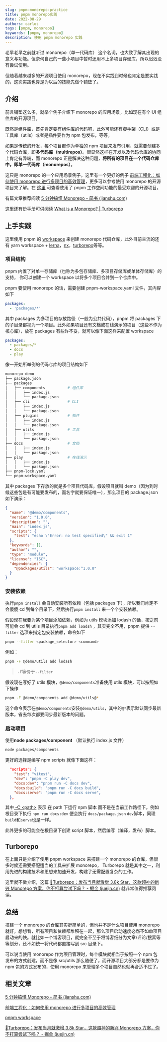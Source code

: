 ```yaml
---
slug: pnpm-monorepo-practice
title: pnpm monorepo实践
date: 2022-08-29
authors: carlos
tags: [pnpm, monorepo]
keywords: [pnpm, monorepo]
description: 使用 pnpm monorepo 实践
---
```


老早老早之前就听过 monorepo（单一代码库） 这个名词，也大致了解其出现的意义与功能。但奈何自己的一些小项目中暂时还用不上多项目存储库，所以迟迟没有尝试使用。

但随着越来越多的开源项目使用 monorepo，现在不实践到时候也肯定是要实践的，这次实践也算是为以后的技能先做个铺垫了。

<!-- truncate -->

## 介绍

前言铺垫这么多，就举个例子介绍下 monorepo 的应用场景，比如现在有个 UI 组件库的开源项目。

既然是组件库，首先肯定要有组件库的代码吧，此外可能还有脚手架（CLI）或是工具库（utils）或者是插件要作为 npm 包发布，等等。

如果是传统的开发，每个项目都作为单独的 npm 项目来发布引用，就需要创建多个代码仓库，即**多代码库（multirepos）**。很显然这样在开发以及代码仓库的协同上肯定有弊端，而 monorepo 正是解决这种问题，**将所有的项目在一个代码仓库中，即单一代码库（monorepos）**。

这只是 monorepo 的一个应用场景例子，这里有一个更好的例子 [前端工程化：如何使用 monorepo 进行多项目的高效管理](https://juejin.cn/post/7043990636751503390)，更多可以参考使用 monorepo 的开源项目来了解。在 [这里](https://pnpm.io/zh/workspaces#%E4%BD%BF%E7%94%A8%E7%A4%BA%E4%BE%8B) 可查看使用了 pnpm 工作空间功能的最受欢迎的开源项目。

有篇文章推荐阅读 [5 分钟搞懂 Monorepo - 简书 (jianshu.com)](https://www.jianshu.com/p/c10d0b8c5581)

这里还有份手册可供阅读 [What is a Monorepo? | Turborepo](https://turborepo.org/docs/handbook/what-is-a-monorepo)

## 上手实践

这里使用 pnpm 的 [workspace](https://pnpm.io/zh/workspaces) 来创建 monorepo 代码仓库，此外目前主流的还有 yarn workspace + [lerna](https://lerna.js.org/)，[nx](https://nx.dev/)，[turborepo](https://turborepo.org/)等等。

### 项目结构

pnpm 内置了对单一存储库（也称为多包存储库、多项目存储库或单体存储库）的支持， 你可以创建一个 workspace 以将多个项目合并到一个仓库中。

pnpm 要使用 monorepo 的话，需要创建 pnpm-workspace.yaml 文件，其内容如下

```YAML
packages:
  - 'packages/*'
```

其中 packages 为多项目的存放路径（一般为公共代码），pnpm 将 packages 下的子目录都视为一个项目。此外如果项目还有文档或在线演示的项目（这些不作为核心库），放在 packages 有些许不妥，就可以像下面这样来配置 workspace

```YAML
packages:
  - packages/*
  - docs
  - play
```

像一开始所举例的代码仓库的项目结构如下

```bash
monorepo-demo
├── package.json
├── packages
│   ├── components          # 组件库
│   │   ├── index.js
│   │   └── package.json
│   ├── cli                 # CLI
│   │   ├── index.js
│   │   └── package.json
│   ├── plugins             # 插件
│   │   ├── index.js
│   │   └── package.json
│   ├── utils               # 工具
│   │   ├── index.js
│   │   └── package.json
├── docs                    # 文档
│   │   ├── index.js
│   │   └── package.json
├── play                    # 在线演示
│   │   ├── index.js
│   │   └── package.json
├── pnpm-lock.yaml
└── pnpm-workspace.yaml
```

其中 packages 下存放的就是多个项目代码库，假设项目就叫 demo（因为到时候这些包是有可能要发布的，而名字就要保证唯一），那么项目的 package.json 如下演示：

```json
{
  "name": "@demo/components",
  "version": "1.0.0",
  "description": "",
  "main": "index.js",
  "scripts": {
    "test": "echo \"Error: no test specified\" && exit 1"
  },
  "keywords": [],
  "author": "",
  "type": "module",
  "license": "ISC",
  "dependencies": {
    "@packages/utils": "workspace:^1.0.0"
  }
}
```

### 安装依赖

执行`pnpm install` 会自动安装所有依赖（包括 packages 下），所以我们肯定不会傻傻 cd 到每个目录下，然后执行`pnpm install` 来一个个安装依赖。

假设现在我要为某个项目添加依赖，例如为 utils 模块添加 lodash 的话，按之前可能会 cd 到 utils 目录执行`pnpm add loadsh` ，其实完全不用，pnpm 提供 `--filter` 选项来指定包安装依赖，命令如下

```bash
pnpm --filter <package_selector> <command>
```

例如：

```bash
pnpm -F @demo/utils add lodash
```

> `-F`等价于`--filter`

假设现在写好了 utils 模块，`@demo/components`准备使用 utils 模块，可以按照如下操作

```bash
pnpm -F @demo/components add @demo/utils@*
```

这个命令表示在`@demo/components`安装`@demo/utils`，其中的`@*`表示默认同步最新版本，省去每次都要同步最新版本的问题。

### 启动项目

使用**node packages/component** （默认执行 index.js 文件）

```bash
node packages/components

```

更好的选择是编写 npm scripts 就像下面这样：

```json
  "scripts": {
    "test": "vitest",
    "dev": "pnpm -C play dev",
    "docs:dev": "pnpm run -C docs dev",
    "docs:build": "pnpm run -C docs build",
    "docs:serve": "pnpm run -C docs serve",
  },
```

其中[ -C \<path\>](https://pnpm.io/pnpm-cli#-c-path---dir-path) 表示 在 path 下运行 npm 脚本 而不是在当前工作路径下。例如根目录下执行 `npm run docs:dev` 便会执行 `docs/package.json` `dev`脚本，同理`build`和`serve`也是一样。

此外更多的可能会在根目录下创建 script 脚本，然后编写（编译，发布）脚本。

## Turborepo

在上面只是介绍了使用 pnpm workspace 来搭建一个 monorepo 的仓库，但很多时候还需要搭配适当的工具来扩展 monorepo， Turborepo 就是其中之一，利用先进的构建技术和思想来加速开发，构建了无需配置复杂的工作。

这里就不做介绍，这篇 [🚀Turborepo：发布当月就激增 3.8k Star，这款超神的新兴 Monorepo 方案，你不打算尝试下吗？ - 掘金 (juejin.cn)](https://juejin.cn/post/7129267782515949575) 就非常值得推荐阅读。

## 总结

搭建一个 monorepo 的仓库其实挺简单的，但也并不是什么项目使用 monorepo 就好，想想看，所有项目和依赖都堆积在一起，那么项目启动速度必然不如单项目启动来的快。就比如一个博客项目，就完全不至于将博客细分为文章/评论/搜索等等划分，还不如统一将代码都直接写到 src 目录下。

可以说当使用 monorepo 作为项目管理时，每个模块就相当于按照一个 npm 包发布的方式创建，而不是像 src/utils 那么随便了，而开源项目大部分都是要作为 npm 包的方式发布的，使用 monorepo 来管理多个项目自然也就再合适不过了。

## 相关文章

[5 分钟搞懂 Monorepo - 简书 (jianshu.com)](https://www.jianshu.com/p/c10d0b8c5581)

[前端工程化：如何使用 monorepo 进行多项目的高效管理](https://juejin.cn/post/7043990636751503390)

[pnpm workspace](https://pnpm.io/zh/workspaces)

[🚀Turborepo：发布当月就激增 3.8k Star，这款超神的新兴 Monorepo 方案，你不打算尝试下吗？ - 掘金 (juejin.cn)](https://juejin.cn/post/7129267782515949575)
